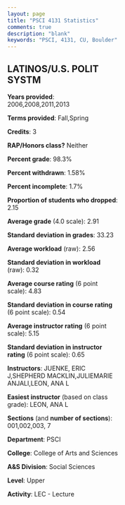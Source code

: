 ```yaml
---
layout: page
title: "PSCI 4131 Statistics"
comments: true
description: "blank"
keywords: "PSCI, 4131, CU, Boulder"
--- 
```

<head>
<script src="https://ajax.googleapis.com/ajax/libs/jquery/2.1.3/jquery.min.js"></script>
<script src="https://dl.dropboxusercontent.com/s/pc42nxpaw1ea4o9/highcharts.js?dl=0"></script>
<!-- <script src="../assets/js/highcharts.js"></script> -->
<style type="text/css">@font-face {
	font-family: "Bebas Neue";
	src: url(https://www.filehosting.org/file/details/544349/BebasNeue%20Regular.otf) format("opentype");
	}
	h1.Bebas { 
		font-family: "Bebas Neue", Verdana, Tahoma;
	}
</style>
</head>
<body>
	<div id="container" style="float: right; width: 45%; height: 88%; margin-left: 2.5%; margin-right: 2.5%;"></div>
	<script language="JavaScript">
		$(document).ready(function() {
		var chart = {type: 'column'};
		var title = {text: 'Grade Distribution'};
		var xAxis = {categories: ['A','B','C','D','F'],crosshair: true};
		var yAxis = {min: 0,title: {text: 'Percentage'}};
		var tooltip = {headerFormat: '<center><b><span style="font-size:20px">{point.key}</span></b></center>',
		               pointFormat: '<td style="padding:0"><b>{point.y:.1f}%</b></td>',
		               footerFormat: '</table>',shared: true,useHTML: true};
		var plotOptions = {column: {pointPadding: 0.0,borderWidth: 0}};  
		var credits = {enabled: false};var series= [{name: 'Percent',data: [34.82,38.84,15.18,6.7,4.46,]}];
		var json = {};
		json.chart = chart;
		json.title = title;
		json.tooltip = tooltip;
		json.xAxis = xAxis;
		json.yAxis = yAxis;  
		json.series = series;
		json.plotOptions = plotOptions;  
		json.credits = credits;
		$('#container').highcharts(json);
	});
	</script>
</body>
			   
## LATINOS/U.S. POLIT SYSTM

**Years provided**: 2006,2008,2011,2013

**Terms provided**: Fall,Spring

**Credits**: 3

**RAP/Honors class?** Neither

**Percent grade**: 98.3%

**Percent withdrawn**: 1.58%

**Percent incomplete**: 1.7%

**Proportion of students who dropped**: 2.15

**Average grade** (4.0 scale): 2.91

**Standard deviation in grades**: 33.23

**Average workload** (raw): 2.56

**Standard deviation in workload** (raw): 0.32

**Average course rating** (6 point scale): 4.83

**Standard deviation in course rating** (6 point scale): 0.54

**Average instructor rating** (6 point scale): 5.15

**Standard deviation in instructor rating** (6 point scale): 0.65

**Instructors**: JUENKE, ERIC J,SHEPHERD MACKLIN,JULIEMARIE ANJALI,LEON, ANA L

**Easiest instructor** (based on class grade): LEON, ANA L

**Sections** (and **number of sections**): 001,002,003, 7

**Department**: PSCI

**College**: College of Arts and Sciences

**A&S Division**: Social Sciences

**Level**: Upper

**Activity**: LEC - Lecture